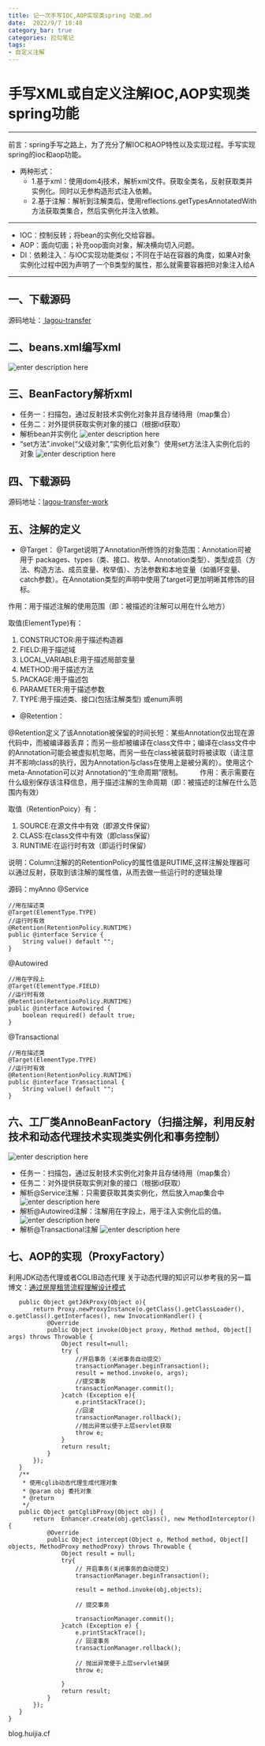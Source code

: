 ```yaml
---
title: 记一次手写IOC,AOP实现类spring 功能.md
date:  2022/9/7 10:48
category_bar: true
categories: 拉勾笔记
tags:
- 自定义注解
---
```

# 手写XML或自定义注解IOC,AOP实现类spring功能
---
前言：spring手写之路上，为了充分了解IOC和AOP特性以及实现过程。手写实现spring的ioc和aop功能。
+ 两种形式：
	+ 1.基于xml：使用dom4j技术，解析xml文件。获取全类名，反射获取类并实例化。同时以无参构造形式注入依赖。
	+ 2.基于注解：解析到注解类后，使用reflections.getTypesAnnotatedWith方法获取类集合，然后实例化并注入依赖。

---

+ IOC：控制反转；将bean的实例化交给容器。
+ AOP：面向切面；补充oop面向对象，解决横向切入问题。
+ DI：依赖注入：与IOC实现功能类似；不同在于站在容器的角度，如果A对象实例化过程中因为声明了一个B类型的属性，那么就需要容器把B对象注入给A
---
## 一、下载源码
源码地址：[ lagou-transfer ](https://gitee.com/idse666666/my_spring/tree/master/lagou-transfer)
## 二、beans.xml编写xml
![enter description here](https://img-1256282866.cos.ap-beijing.myqcloud.com/1628254605637.png)
## 三、BeanFactory解析xml
+ 任务一：扫描包，通过反射技术实例化对象并且存储待用（map集合）
+ 任务二：对外提供获取实例对象的接口（根据id获取）
+ 解析bean并实例化
![enter description here](https://img-1256282866.cos.ap-beijing.myqcloud.com/1628254732278.png)
+ “set方法”.invoke(“父级对象”,“实例化后对象”）使用set方法注入实例化后的对象
![enter description here](https://img-1256282866.cos.ap-beijing.myqcloud.com/1628254964125.png)

## 四、下载源码
源码地址：[lagou-transfer-work](https://gitee.com/idse666666/lagou-work/tree/master/%E9%98%B6%E6%AE%B5%E4%B8%80%E6%A8%A1%E5%9D%97%E4%BA%8C%E4%BD%9C%E4%B8%9A/code/)
## 五、注解的定义
+ @Target：
@Target说明了Annotation所修饰的对象范围：Annotation可被用于 packages、types（类、接口、枚举、Annotation类型）、类型成员（方法、构造方法、成员变量、枚举值）、方法参数和本地变量（如循环变量、catch参数）。在Annotation类型的声明中使用了target可更加明晰其修饰的目标。

作用：用于描述注解的使用范围（即：被描述的注解可以用在什么地方）

取值(ElementType)有：
1. CONSTRUCTOR:用于描述构造器
2. FIELD:用于描述域
3. LOCAL_VARIABLE:用于描述局部变量
4. METHOD:用于描述方法
5. PACKAGE:用于描述包
6. PARAMETER:用于描述参数
7. TYPE:用于描述类、接口(包括注解类型) 或enum声明

+ @Retention：

@Retention定义了该Annotation被保留的时间长短：某些Annotation仅出现在源代码中，而被编译器丢弃；而另一些却被编译在class文件中；编译在class文件中的Annotation可能会被虚拟机忽略，而另一些在class被装载时将被读取（请注意并不影响class的执行，因为Annotation与class在使用上是被分离的）。使用这个meta-Annotation可以对 Annotation的“生命周期”限制。
　　
作用：表示需要在什么级别保存该注释信息，用于描述注解的生命周期（即：被描述的注解在什么范围内有效）

取值（RetentionPoicy）有：
1. SOURCE:在源文件中有效（即源文件保留）
2. CLASS:在class文件中有效（即class保留）
3. RUNTIME:在运行时有效（即运行时保留）

说明：Column注解的的RetentionPolicy的属性值是RUTIME,这样注解处理器可以通过反射，获取到该注解的属性值，从而去做一些运行时的逻辑处理

源码：myAnno
@Service
```
//用在描述类
@Target(ElementType.TYPE)
//运行时有效
@Retention(RetentionPolicy.RUNTIME)
public @interface Service {
    String value() default "";
}
```
@Autowired
```
//用在字段上
@Target(ElementType.FIELD)
//运行时有效
@Retention(RetentionPolicy.RUNTIME)
public @interface Autowired {
    boolean required() default true;
}
```
@Transactional
```
//用在描述类
@Target(ElementType.TYPE)
//运行时有效
@Retention(RetentionPolicy.RUNTIME)
public @interface Transactional {
    String value() default "";
}
```
## 六、工厂类AnnoBeanFactory（扫描注解，利用反射技术和动态代理技术实现类实例化和事务控制）
![enter description here](https://img-1256282866.cos.ap-beijing.myqcloud.com/1628252560478.png)
+ 任务一：扫描包，通过反射技术实例化对象并且存储待用（map集合）
+ 任务二：对外提供获取实例对象的接口（根据id获取）
+ 解析@Service注解：只需要获取其类实例化，然后放入map集合中
![enter description here](https://img-1256282866.cos.ap-beijing.myqcloud.com/1628252306337.png)
+ 解析@Autowired注解：注解用在字段上，用于注入实例化后的值。
![enter description here](https://img-1256282866.cos.ap-beijing.myqcloud.com/1628253372265.png)
+ 解析@Transactional注解
 ![enter description here](https://img-1256282866.cos.ap-beijing.myqcloud.com/1628253843196.png)

 ## 七、AOP的实现（ProxyFactory）
 利用JDK动态代理或者CGLIB动态代理
 关于动态代理的知识可以参考我的另一篇博文：[通过房屋租赁流程理解设计模式](https://blog.csdn.net/qq_39231769/article/details/119317869?spm=1001.2014.3001.5501)
 ```
    public Object getJdkProxy(Object o){
        return Proxy.newProxyInstance(o.getClass().getClassLoader(), o.getClass().getInterfaces(), new InvocationHandler() {
            @Override
            public Object invoke(Object proxy, Method method, Object[] args) throws Throwable {
                Object result=null;
                try {
                    //开启事务（关闭事务自动提交）
                    transactionManager.beginTransaction();
                    result = method.invoke(o, args);
                    //提交事务
                    transactionManager.commit();
                }catch (Exception e){
                    e.printStackTrace();
                    //回滚
                    transactionManager.rollback();
                    //抛出异常以便于上层servlet获取
                    throw e;
                }
                return result;
            }
        });
    }
    /**
     * 使用cglib动态代理生成代理对象
     * @param obj 委托对象
     * @return
     */
    public Object getCglibProxy(Object obj) {
        return  Enhancer.create(obj.getClass(), new MethodInterceptor() {
            @Override
            public Object intercept(Object o, Method method, Object[] objects, MethodProxy methodProxy) throws Throwable {
                Object result = null;
                try{
                    // 开启事务(关闭事务的自动提交)
                    transactionManager.beginTransaction();

                    result = method.invoke(obj,objects);

                    // 提交事务

                    transactionManager.commit();
                }catch (Exception e) {
                    e.printStackTrace();
                    // 回滚事务
                    transactionManager.rollback();

                    // 抛出异常便于上层servlet捕获
                    throw e;

                }
                return result;
            }
        });
    }
}
 ```
blog.huijia.cf
